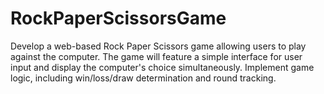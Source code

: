# RockPaperScissorsGame
Develop a web-based Rock Paper Scissors game allowing users to play against the computer. The game will feature a simple interface for user input and display the computer's choice simultaneously. Implement game logic, including win/loss/draw determination and round tracking. 
